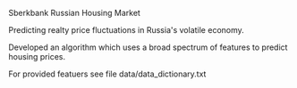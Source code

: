 Sberkbank Russian Housing Market 

Predicting realty price fluctuations in Russia's volatile economy. 

Developed an algorithm which uses a broad spectrum of features to predict housing prices. 

For provided featuers see file data/data_dictionary.txt 







